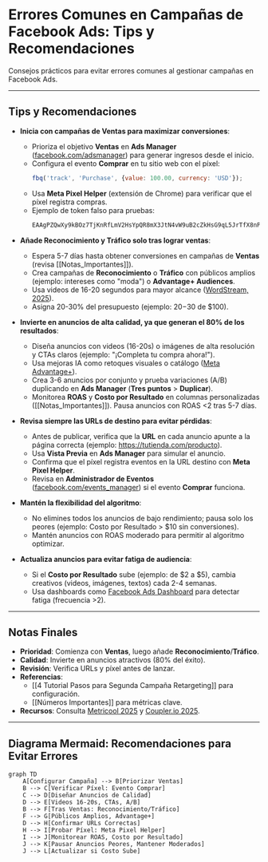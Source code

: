 # Errores Comunes en Campañas de Facebook Ads: Tips y Recomendaciones

Consejos prácticos para evitar errores comunes al gestionar campañas en Facebook Ads. 

---

## Tips y Recomendaciones

- **Inicia con campañas de Ventas para maximizar conversiones**:
  - Prioriza el objetivo **Ventas** en **Ads Manager** ([facebook.com/adsmanager](https://www.facebook.com/adsmanager)) para generar ingresos desde el inicio.
  - Configura el evento **Comprar** en tu sitio web con el píxel:
    ```javascript
    fbq('track', 'Purchase', {value: 100.00, currency: 'USD'});
    ```
  - Usa **Meta Pixel Helper** (extensión de Chrome) para verificar que el píxel registra compras.
  - Ejemplo de token falso para pruebas:
    ```javascript
    EAAgPZQwXy9kBOz7TjKnRfLmV2HsYpQR8mX3JtN4vW9uB2cZkHsG9qL5JrTfX8nPqW4vRtY2mZBx6K9vCnJ3mF8sT2QwL9pY7HsV4rM3kZCzX2nB5tY8qW3JrN6vPqT9mL8kZ2rY5nT3mX7vW9uB2cZkHsG9qL5JrTfX8nPqW4vRtY2mZDZD
    ```

- **Añade Reconocimiento y Tráfico solo tras lograr ventas**:
  - Espera 5-7 días hasta obtener conversiones en campañas de **Ventas** (revisa [[Notas_Importantes]]).
  - Crea campañas de **Reconocimiento** o **Tráfico** con públicos amplios (ejemplo: intereses como "moda") o **Advantage+ Audiences**.
  - Usa videos de 16-20 segundos para mayor alcance ([WordStream, 2025](https://www.wordstream.com/blog/facebook-ad-trends-2025)).
  - Asigna 20-30% del presupuesto (ejemplo: $20-$30 de $100).

- **Invierte en anuncios de alta calidad, ya que generan el 80% de los resultados**:
  - Diseña anuncios con videos (16-20s) o imágenes de alta resolución y CTAs claros (ejemplo: "¡Completa tu compra ahora!").
  - Usa mejoras IA como retoques visuales o catálogo ([Meta Advantage+](https://www.facebook.com/business/help/1132465490107046)).
  - Crea 3-6 anuncios por conjunto y prueba variaciones (A/B) duplicando en **Ads Manager** (**Tres puntos** > **Duplicar**).
  - Monitorea **ROAS** y **Costo por Resultado** en columnas personalizadas ([[Notas_Importantes]]). Pausa anuncios con ROAS <2 tras 5-7 días.

- **Revisa siempre las URLs de destino para evitar pérdidas**:
  - Antes de publicar, verifica que la **URL** en cada anuncio apunte a la página correcta (ejemplo: https://tutienda.com/producto).
  - Usa **Vista Previa** en **Ads Manager** para simular el anuncio.
  - Confirma que el píxel registra eventos en la URL destino con **Meta Pixel Helper**.
  - Revisa en **Administrador de Eventos** ([facebook.com/events_manager](https://www.facebook.com/events_manager)) si el evento **Comprar** funciona.

- **Mantén la flexibilidad del algoritmo**:
  - No elimines todos los anuncios de bajo rendimiento; pausa solo los peores (ejemplo: Costo por Resultado > $10 sin conversiones).
  - Mantén anuncios con ROAS moderado para permitir al algoritmo optimizar.

- **Actualiza anuncios para evitar fatiga de audiencia**:
  - Si el **Costo por Resultado** sube (ejemplo: de $2 a $5), cambia creativos (videos, imágenes, textos) cada 2-4 semanas.
  - Usa dashboards como [Facebook Ads Dashboard](https://l.rw.rw/dashboards/facebook-ads-dashboard-coupler) para detectar fatiga (frecuencia >2).

---

## Notas Finales

- **Prioridad**: Comienza con **Ventas**, luego añade **Reconocimiento**/**Tráfico**.
- **Calidad**: Invierte en anuncios atractivos (80% del éxito).
- **Revisión**: Verifica URLs y píxel antes de lanzar.
- **Referencias**:
  - [[4 Tutorial Pasos para Segunda Campaña Retargeting]] para configuración.
  - [[Números Importantes]] para métricas clave.
- **Recursos**: Consulta [Metricool 2025](https://metricool.com/es/guia-de-facebook-ads-para-principiantes/) y [Coupler.io 2025](https://blog.coupler.io/facebook-ads-strategy/).

---

## Diagrama Mermaid: Recomendaciones para Evitar Errores

```mermaid
graph TD
    A[Configurar Campaña] --> B[Priorizar Ventas]
    B --> C[Verificar Píxel: Evento Comprar]
    C --> D[Diseñar Anuncios de Calidad]
    D --> E[Videos 16-20s, CTAs, A/B]
    B --> F[Tras Ventas: Reconocimiento/Tráfico]
    F --> G[Públicos Amplios, Advantage+]
    D --> H[Confirmar URLs Correctas]
    H --> I[Probar Píxel: Meta Pixel Helper]
    I --> J[Monitorear ROAS, Costo por Resultado]
    J --> K[Pausar Anuncios Peores, Mantener Moderados]
    J --> L[Actualizar si Costo Sube]
````